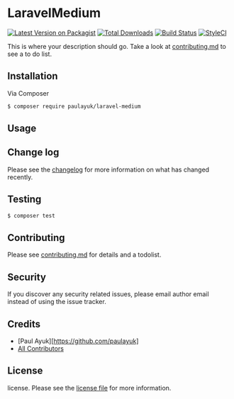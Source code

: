# LaravelMedium

[![Latest Version on Packagist][ico-version]][link-packagist]
[![Total Downloads][ico-downloads]][link-downloads]
[![Build Status][ico-travis]][link-travis]
[![StyleCI][ico-styleci]][link-styleci]

This is where your description should go. Take a look at [contributing.md](contributing.md) to see a to do list.

## Installation

Via Composer

``` bash
$ composer require paulayuk/laravel-medium
```

## Usage

## Change log

Please see the [changelog](changelog.md) for more information on what has changed recently.

## Testing

``` bash
$ composer test
```

## Contributing

Please see [contributing.md](contributing.md) for details and a todolist.

## Security

If you discover any security related issues, please email author email instead of using the issue tracker.

## Credits

- [Paul Ayuk][https://github.com/paulayuk]
- [All Contributors][link-contributors]

## License

license. Please see the [license file](license.md) for more information.

[ico-version]: https://img.shields.io/packagist/v/paulayuk/laravelmedium.svg?style=flat-square
[ico-downloads]: https://img.shields.io/packagist/dt/paulayuk/laravelmedium.svg?style=flat-square
[ico-travis]: https://img.shields.io/travis/paulayuk/laravelmedium/master.svg?style=flat-square
[ico-styleci]: https://styleci.io/repos/12345678/shield

[link-packagist]: https://packagist.org/packages/paulayuk/laravelmedium
[link-downloads]: https://packagist.org/packages/paulayuk/laravelmedium
[link-travis]: https://travis-ci.org/paulayuk/laravelmedium
[link-styleci]: https://styleci.io/repos/12345678
[link-author]: https://github.com/paulayuk
[link-contributors]: ../../contributors
